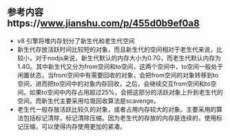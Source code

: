 ## 参考内容https://www.jianshu.com/p/455d0b9ef0a8

- v8 引擎将堆内存划分了新生代和老生代空间
- 新生代存放活跃时间比较短的对象，而且新生代的空间相对于老生代来说，比较小，对于nodjs来说，新生代默认的内存大小为0.7G，而老生代默认内存为1.4G。其中新生代又分为from空间和to空间，这两个空间中，to空间一般处于闲置状态，当from空间中有需要回收的对象，会把from空间的对象转移到to空间，进而把to空间中的对象内存回收，之后，会继续交互from空间和to空间。如果to空间中内存占用超过25%，会把这部分的活跃对象上升到老生代的空间。而新生代主要采用垃圾回收算法是scavenge。
- 老生代一般存放活跃比较久的对象，或者占用内存较大的对象。主要采用的算法包括标记清除，标记清除压缩。因为老生代的存放的内存是连续的，使用标记压缩，可以使得内存使用更加的紧凑。
